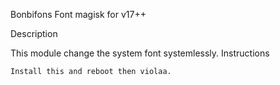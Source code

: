 Bonbifons Font magisk for v17++

Description

This module change the system font systemlessly.
Instructions

    Install this and reboot then violaa.
